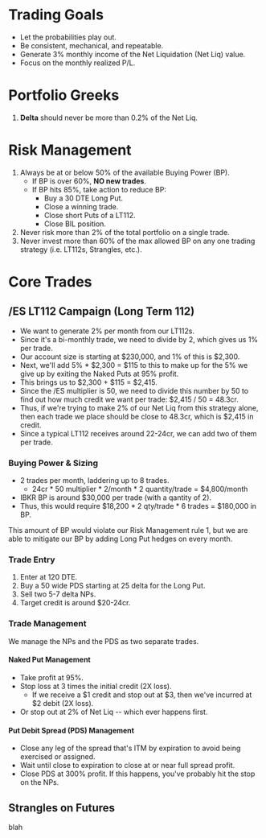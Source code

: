 <!---
Jun 20, 2024
Investing
My 2024 Trading Plan
Trading, investing, and monthly income.
-->

# Trading Goals

- Let the probabilities play out.
- Be consistent, mechanical, and repeatable.
- Generate 3% monthly income of the Net Liquidation (Net Liq) value.
- Focus on the monthly realized P/L.

# Portfolio Greeks

1. **Delta** should never be more than 0.2% of the Net Liq.

# Risk Management

1. Always be at or below 50% of the available Buying Power (BP).
    - If BP is over 60%, **NO new trades**.
    - If BP hits 85%, take action to reduce BP:
        - Buy a 30 DTE Long Put.
        - Close a winning trade.
        - Close short Puts of a LT112.
        - Close BIL position.
2. Never risk more than 2% of the total portfolio on a single trade.
3. Never invest more than 60% of the max allowed BP on any one trading
    strategy (i.e. LT112s, Strangles, etc.).


# Core Trades

## /ES LT112 Campaign (Long Term 112)

- We want to generate 2% per month from our LT112s. 
- Since it's a bi-monthly trade, we need to divide by 2, which gives us 1% per trade.
- Our account size is starting at $230,000, and 1% of this is $2,300.
- Next, we'll add 5% * $2,300 = $115 to this to make up for the 5%
  we give up by exiting the Naked Puts at 95% profit. 
- This brings us to $2,300 + $115 = $2,415. 
- Since the /ES multiplier is 50, we need to divide this number by 50 to find out
  how much credit we want per trade: $2,415 / 50 = 48.3cr.
- Thus, if we're trying to make 2% of our Net Liq from this strategy alone, 
  then each trade we place should be close to 48.3cr, which is $2,415 in credit. 
- Since a typical LT112 receives around 22-24cr, we can add two of them per trade.

### Buying Power & Sizing

- 2 trades per month, laddering up to 8 trades.
    - 24cr * 50 multiplier * 2/month * 2 quantity/trade = $4,800/month
- IBKR BP is around $30,000 per trade (with a qantity of 2).
- Thus, this would require $18,200 * 2 qty/trade * 6 trades = $180,000 in BP.

This amount of BP would violate our Risk Management rule 1, but we are able to mitigate
our BP by adding Long Put hedges on every month.

### Trade Entry

1. Enter at 120 DTE.
2. Buy a 50 wide PDS starting at 25 delta for the Long Put.
3. Sell two 5-7 delta NPs.
4. Target credit is around $20-24cr.

### Trade Management

We manage the NPs and the PDS as two separate trades.

#### Naked Put Management

- Take profit at 95%.
- Stop loss at 3 times the initial credit (2X loss).
    - If we receive a $1 credit and stop out at $3, then we've incurred at $2 debit (2X loss).
- Or stop out at 2% of Net Liq -- which ever happens first.

#### Put Debit Spread (PDS) Management

- Close any leg of the spread that's ITM by expiration to avoid being exercised or assigned.
- Wait until close to expiration to close at or near full spread profit.
- Close PDS at 300% profit. If this happens, you've probably hit the stop on the NPs.


## Strangles on Futures

blah
